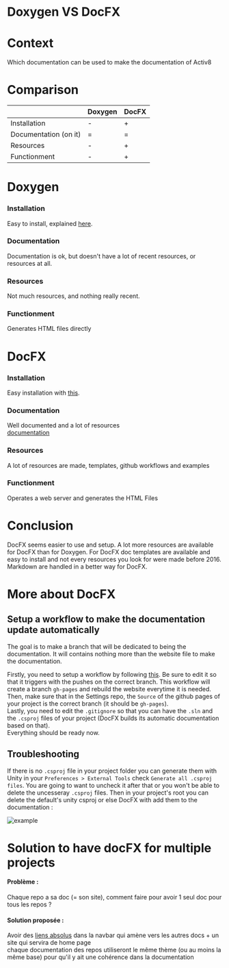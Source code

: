 # Doxygen VS DocFX

# Context

Which documentation can be used to make the documentation of Activ8

# Comparison

| | Doxygen| DocFX |
| --- | --- | --- |
| Installation | - | + |
| Documentation (on it) | = | = |
| Resources | - | + |
| Functionment | - | + |


# Doxygen

### Installation

Easy to install, explained [here](https://www.doxygen.nl/manual/starting.html).

### Documentation

Documentation is ok, but doesn't have a lot of recent resources, or resources at all.

### Resources

Not much resources, and nothing really recent.

### Functionment

Generates HTML files directly


# DocFX

### Installation

Easy installation with [this](https://github.com/NormandErwan/DocFxForUnity).

### Documentation

Well documented and a lot of resources   
[documentation](https://dotnet.github.io/docfx/tutorial/docfx_getting_started.html)

### Resources

A lot of resources are made, templates, github workflows and examples

### Functionment

Operates a web server and generates the HTML Files

# Conclusion

DocFX seems easier to use and setup. A lot more resources are available for DocFX than for Doxygen. For DocFX doc templates are available and easy to install and not every resources you look for were made before 2016. 
Markdown are handled in a better way for DocFX.


# More about DocFX

## Setup a workflow to make the documentation update automatically

The goal is to make a branch that will be dedicated to being the documentation. It will contains nothing more than the website file to make the documentation.

Firstly, you need to setup a workflow by following [this](https://github.com/NormandErwan/DocFxForUnity#generate-automatically-your-documentation). Be sure to edit it so that it triggers with the pushes on the correct branch.
This workflow will create a branch `gh-pages` and rebuild the website everytime it is needed.  
Then, make sure that in the Settings repo, the `Source` of the github pages of your project is the correct branch (it should be `gh-pages`).  
Lastly, you need to edit the `.gitignore` so that you can have the `.sln` and the `.csproj` files of your project (DocFX builds its automatic documentation based on that).  
Everything should be ready now.

## Troubleshooting

If there is no `.csproj` file in your project folder you can generate them with Unity in your `Preferences > External Tools` check `Generate all .csproj files`. You are going to want to uncheck it after that or you won't be able to delete the uncesseray `.csproj` files. Then in your project's root you can delete the default's unity csproj or else DocFX with add them to the documentation : 

![example](https://i.imgur.com/hRBeLFh.png)


# Solution to have docFX for multiple projects 

#### Problème :  
Chaque repo a sa doc (= son site), comment faire pour avoir 1 seul doc pour tous les repos ?  

#### Solution proposée :    
Avoir des [liens absolus](https://github.com/dotnet/docfx/issues/2129) dans la navbar qui amène vers les autres docs + un site qui servira de home page   
chaque documentation des repos utiliseront le même thème (ou au moins la même base) pour qu'il y ait une cohérence dans la documentation